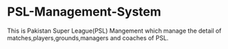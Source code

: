 # PSL-Management-System
This is Pakistan Super League(PSL) Mangement which manage the detail of matches,players,grounds,managers and coaches of PSL.
